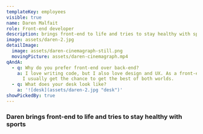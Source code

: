 ```yaml
---
templateKey: employees
visible: true
name: Daren Malfait
role: Front-end developer
description: brings front-end to life and tries to stay healthy with sports.
image: assets/daren-2.jpg
detailImage:
  image: assets/daren-cinemagraph-still.png
  movingPicture: assets/daren-cinemagraph.mp4
qAndA:
  - q: Why do you prefer front-end over back-end?
    a: I love writing code, but I also love design and UX. As a front-end developer
      I usually get the chance to get the best of both worlds.
  - q: What does your desk look like?
    a: '![desk](assets/daren-2.jpg "desk")'
showPickedBy: true
---
```

### Daren brings front-end to life and tries to stay healthy with sports